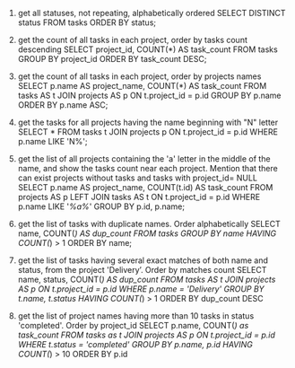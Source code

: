 1. get all statuses, not repeating, alphabetically ordered
SELECT DISTINCT status 
FROM tasks 
ORDER BY status;

2. get the count of all tasks in each project, order by tasks count descending
SELECT project_id, COUNT(*) AS task_count 
FROM tasks 
GROUP BY project_id 
ORDER BY task_count DESC;

3. get the count of all tasks in each project, order by projects names
SELECT p.name AS project_name, COUNT(*) AS task_count 
FROM tasks AS t 
JOIN projects AS p ON t.project_id = p.id 
GROUP BY p.name 
ORDER BY p.name ASC;

4. get the tasks for all projects having the name beginning with "N" letter
SELECT *
FROM tasks t
JOIN projects p ON t.project_id = p.id
WHERE p.name LIKE 'N%';

5. get the list of all projects containing the 'a' letter in the middle of the name, and show the tasks count near each project. Mention that there can exist projects without tasks and tasks with project_id= NULL
SELECT p.name AS project_name, COUNT(t.id) AS task_count
FROM projects AS p
LEFT JOIN tasks AS t ON t.project_id = p.id
WHERE p.name LIKE '_%a%_'
GROUP BY p.id, p.name;

6. get the list of tasks with duplicate names. Order alphabetically
SELECT name, COUNT(*) AS dup_count
FROM tasks
GROUP BY name
HAVING COUNT(*) > 1
ORDER BY name;

7. get the list of tasks having several exact matches of both name and status, from the project 'Delivery’. Order by matches count
SELECT name, status, COUNT(*) AS dup_count
FROM tasks AS t
JOIN projects AS p ON t.project_id = p.id
WHERE p.name = 'Delivery'
GROUP BY t.name, t.status
HAVING COUNT(*) > 1
ORDER BY dup_count DESC

8. get the list of project names having more than 10 tasks in status 'completed'. Order by project_id
SELECT p.name, COUNT(*) as task_count
FROM tasks as t
JOIN projects AS p ON t.project_id = p.id 
WHERE t.status = 'completed'
GROUP BY p.name, p.id
HAVING COUNT(*) > 10
ORDER BY p.id
